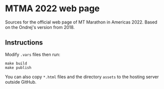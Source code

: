# MTMA 2022 web page

Sources for the official web page of MT Marathon in Americas 2022.
Based on the Ondrej's version from 2018.


## Instructions

Modify `.vars` files then run:

    make build
    make publish

You can also copy `*.html` files and the directory `assets` to the hosting
server outside GitHub.

